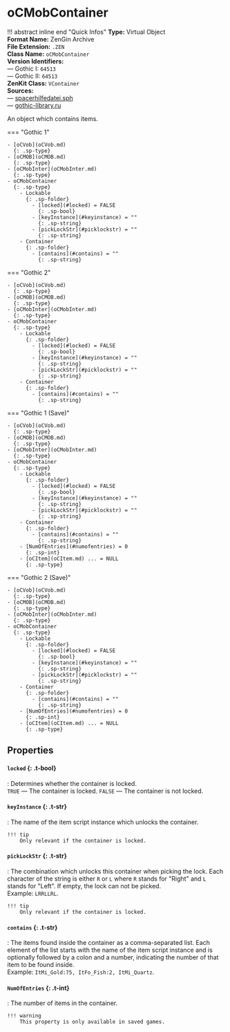 # oCMobContainer

!!! abstract inline end "Quick Infos"
    **Type:** Virtual Object<br/>
    **Format Name:** ZenGin Archive<br/>
    **File Extension:** `.ZEN`<br/>
    **Class Name:** `oCMobContainer`<br/>
    **Version Identifiers:**<br />
    — Gothic I: `64513`<br/>
    — Gothic II: `64513`<br/>
    **ZenKit Class:** `VContainer`<br/>
    **Sources:**<br/>
    — [spacerhilfedatei.sph](https://wiki.worldofgothic.de/doku.php?id=spacer:hilfedatei)<br/>
    — [gothic-library.ru](http://www.gothic-library.ru/publ/ocmobcontainer/1-1-0-509)

An object which contains items.

=== "Gothic 1"

    - [oCVob](oCVob.md)
      {: .sp-type}
    - [oCMOB](oCMOB.md)
      {: .sp-type}
    - [oCMobInter](oCMobInter.md)
      {: .sp-type}
    - oCMobContainer
      {: .sp-type}
        - Lockable
          {: .sp-folder}
            - [locked](#locked) = FALSE
              {: .sp-bool}
            - [keyInstance](#keyinstance) = ""
              {: .sp-string}
            - [pickLockStr](#picklockstr) = ""
              {: .sp-string}
        - Container
          {: .sp-folder}
            - [contains](#contains) = ""
              {: .sp-string}

=== "Gothic 2"

    - [oCVob](oCVob.md)
      {: .sp-type}
    - [oCMOB](oCMOB.md)
      {: .sp-type}
    - [oCMobInter](oCMobInter.md)
      {: .sp-type}
    - oCMobContainer
      {: .sp-type}
        - Lockable
          {: .sp-folder}
            - [locked](#locked) = FALSE
              {: .sp-bool}
            - [keyInstance](#keyinstance) = ""
              {: .sp-string}
            - [pickLockStr](#picklockstr) = ""
              {: .sp-string}
        - Container
          {: .sp-folder}
            - [contains](#contains) = ""
              {: .sp-string}

=== "Gothic 1 (Save)"

    - [oCVob](oCVob.md)
      {: .sp-type}
    - [oCMOB](oCMOB.md)
      {: .sp-type}
    - [oCMobInter](oCMobInter.md)
      {: .sp-type}
    - oCMobContainer
      {: .sp-type}
        - Lockable
          {: .sp-folder}
            - [locked](#locked) = FALSE
              {: .sp-bool}
            - [keyInstance](#keyinstance) = ""
              {: .sp-string}
            - [pickLockStr](#picklockstr) = ""
              {: .sp-string}
        - Container
          {: .sp-folder}
            - [contains](#contains) = ""
              {: .sp-string}
        - [NumOfEntries](#numofentries) = 0
          {: .sp-int}
        - [oCItem](oCItem.md) ... = NULL
          {: .sp-type}

=== "Gothic 2 (Save)"

    - [oCVob](oCVob.md)
      {: .sp-type}
    - [oCMOB](oCMOB.md)
      {: .sp-type}
    - [oCMobInter](oCMobInter.md)
      {: .sp-type}
    - oCMobContainer
      {: .sp-type}
        - Lockable
          {: .sp-folder}
            - [locked](#locked) = FALSE
              {: .sp-bool}
            - [keyInstance](#keyinstance) = ""
              {: .sp-string}
            - [pickLockStr](#picklockstr) = ""
              {: .sp-string}
        - Container
          {: .sp-folder}
            - [contains](#contains) = ""
              {: .sp-string}
        - [NumOfEntries](#numofentries) = 0
          {: .sp-int}
        - [oCItem](oCItem.md) ... = NULL
          {: .sp-type}

## Properties

#### `locked` {: .t-bool}

:   Determines whether the container is locked.
    <br/>`TRUE` — The container is locked. `FALSE` — The container is not locked.

#### `keyInstance` {: .t-str}

:   The name of the item script instance which unlocks the container.

    !!! tip
        Only relevant if the container is locked.

#### `pickLockStr` {: .t-str}

:   The combination which unlocks this container when picking the lock. Each character of the string is either `R` or
    `L` where `R` stands for "Right" and `L` stands for "Left". If empty, the lock can not be picked.
    <br />Example: `LRRLLRL`.

    !!! tip
        Only relevant if the container is locked.

#### `contains` {: .t-str}

:   The items found inside the container as a comma-separated list. Each element of the list starts with the name of the
    item script instance and is optionally followed by a colon and a number, indicating the number of that item to be
    found inside.
    <br />Example: `ItMi_Gold:75, ItFo_Fish:2, ItMi_Quartz`.

#### `NumOfEntries` {: .t-int}

:   The number of items in the container.

    !!! warning
        This property is only available in saved games.
